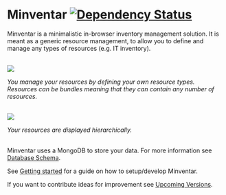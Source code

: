 Minventar <a href='https://www.versioneye.com/user/projects/5605663fef9c150009000127'><img src='https://www.versioneye.com/user/projects/5605663fef9c150009000127/badge.svg?style=flat' alt="Dependency Status" /></a>
========================

Minventar is a minimalistic in-browser inventory management solution. It is meant as a generic resource management, to allow you to define and manage any types of resources (e.g. IT inventory).

<br>![][4]<br>

*You manage your resources by defining your own resource types.* 
*Resources can be bundles meaning that they can contain any number of resources.*

<br>![][5]<br>

*Your resources are displayed hierarchically.* <br><br>

Minventar uses a MongoDB to store your data. For more information see [Database Schema][3]. <br>

See [Getting started][1] for a guide on how to setup/develop Minventar. <br>

If you want to contribute ideas for improvement see [Upcoming Versions][1].

[1]:  https://github.com/fashionforhome/minventar/wiki/Getting-Started
[2]:  https://github.com/fashionforhome/minventar/wiki/Upcoming-Versions
[3]:  https://github.com/fashionforhome/minventar/wiki/Database-Schema
[4]:  https://github.com/fashionforhome/minventar/blob/master/wiki/ResourceTypeCreation.png
[5]:  https://github.com/fashionforhome/minventar/blob/master/wiki/ResourcesTable.png
